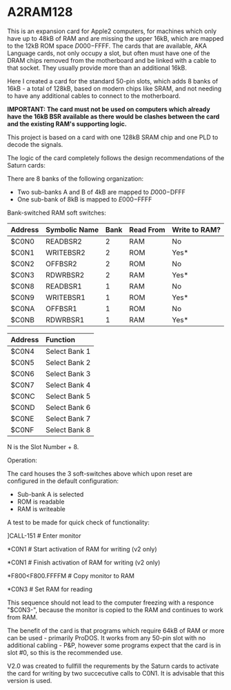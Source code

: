 # A2RAM128

This is an expansion card for Apple2 computers, for machines which only have up to 48kB of RAM and are missing the upper 16kB, which are mapped to the 12kB ROM space $D000-$FFFF.
The cards that are available, AKA Language cards, not only occupy a slot, but often must have one of the DRAM chips removed from the motherboard and be linked with a cable to that socket. They usually provide more than an additional 16kB.

Here I created a card for the standard 50-pin slots, which adds 8 banks of 16kB - a total of 128kB, based on modern chips like SRAM, and not needing to have any additional cables to connect to the motherboard.

**IMPORTANT: The card must not be used on computers which already have the 16kB BSR available as there would be clashes between the card and the existing RAM's supporting logic.**

This project is based on a card with one 128kB SRAM chip and one PLD to decode the signals.

The logic of the card completely follows the design recommendations of the Saturn cards:

There are 8 banks of the following organization:
* Two sub-banks A and B of 4kB are mapped to $D000-$DFFF
* One sub-bank of 8kB is mapped to $E000-$FFFF

Bank-switched RAM soft switches:

| Address | Symbolic Name | Bank | Read From | Write to RAM? |
|:--------|:--------------|:-----|:----------|:--------------|
|$C0N0|READBSR2|2|RAM|No|
|$C0N1|WRITEBSR2|2|ROM|Yes*|
|$C0N2|OFFBSR2|2|ROM|No|
|$C0N3|RDWRBSR2|2|RAM|Yes*|
|$C0N8|READBSR1|1|RAM|No|
|$C0N9|WRITEBSR1|1|ROM|Yes*|
|$C0NA|OFFBSR1|1|ROM|No|
|$C0NB|RDWRBSR1|1|RAM|Yes*|

| Address | Function |
|:--------|:--------------|
|$C0N4|Select Bank 1|
|$C0N5|Select Bank 2|
|$C0N6|Select Bank 3|
|$C0N7|Select Bank 4|
|$C0NC|Select Bank 5|
|$C0ND|Select Bank 6|
|$C0NE|Select Bank 7|
|$C0NF|Select Bank 8|

N is the Slot Number + 8.

Operation:

The card houses the 3 soft-switches above which upon reset are configured in the default configuration:

* Sub-bank A is selected
* ROM is readable
* RAM is writeable

A test to be made for quick check of functionality:

]CALL-151           # Enter monitor

*C0N1               # Start activation of RAM for writing (v2 only)

*C0N1               # Finish activation of RAM for writing (v2 only)

*F800<F800.FFFFM    # Copy monitor to RAM

*C0N3               # Set RAM for reading

This sequence should not lead to the computer freezing with a responce "$C0N3-", because the monitor is copied to the RAM and continues to work from RAM.

The benefit of the card is that programs which require 64kB of RAM or more can be used - primarily ProDOS. It works from any 50-pin slot with no additional cabling - P&P, however some programs expect that the card is in slot #0, so this is the recommended use.

V2.0 was created to fullfill the requrements by the Saturn cards to activate the card for writing by two succecutive calls to C0N1. It is advisable that this version is used.

